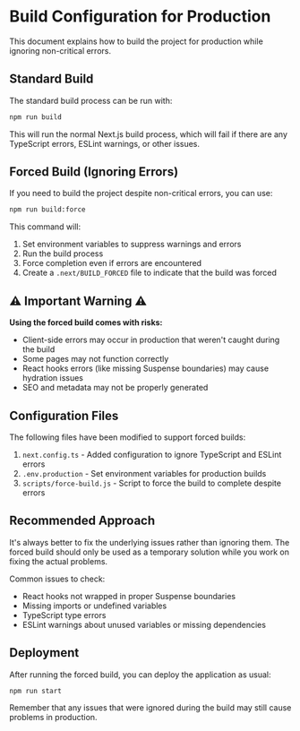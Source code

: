 # Build Configuration for Production

This document explains how to build the project for production while ignoring non-critical errors.

## Standard Build

The standard build process can be run with:

```bash
npm run build
```

This will run the normal Next.js build process, which will fail if there are any TypeScript errors, ESLint warnings, or other issues.

## Forced Build (Ignoring Errors)

If you need to build the project despite non-critical errors, you can use:

```bash
npm run build:force
```

This command will:
1. Set environment variables to suppress warnings and errors
2. Run the build process
3. Force completion even if errors are encountered
4. Create a `.next/BUILD_FORCED` file to indicate that the build was forced

## ⚠️ Important Warning ⚠️

**Using the forced build comes with risks:**

- Client-side errors may occur in production that weren't caught during the build
- Some pages may not function correctly
- React hooks errors (like missing Suspense boundaries) may cause hydration issues
- SEO and metadata may not be properly generated

## Configuration Files

The following files have been modified to support forced builds:

1. `next.config.ts` - Added configuration to ignore TypeScript and ESLint errors
2. `.env.production` - Set environment variables for production builds
3. `scripts/force-build.js` - Script to force the build to complete despite errors

## Recommended Approach

It's always better to fix the underlying issues rather than ignoring them. The forced build should only be used as a temporary solution while you work on fixing the actual problems.

Common issues to check:
- React hooks not wrapped in proper Suspense boundaries
- Missing imports or undefined variables
- TypeScript type errors
- ESLint warnings about unused variables or missing dependencies

## Deployment

After running the forced build, you can deploy the application as usual:

```bash
npm run start
```

Remember that any issues that were ignored during the build may still cause problems in production. 